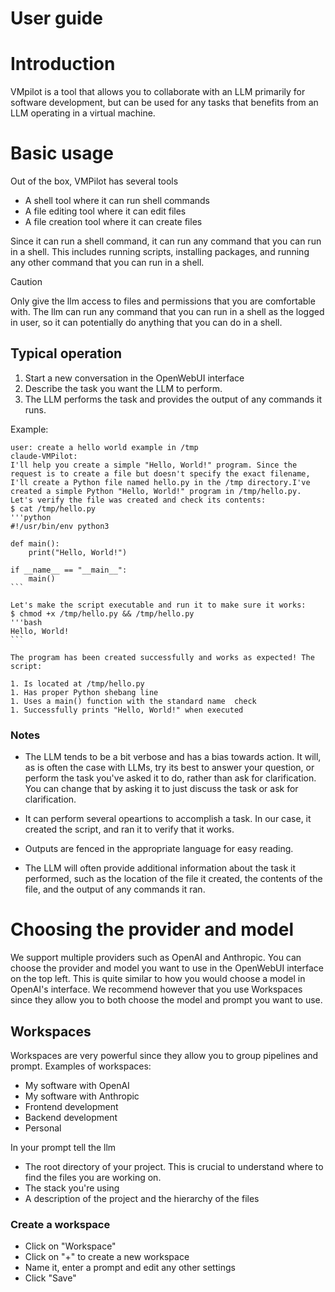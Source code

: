 # User guide

# Introduction
VMpilot is a tool that allows you to collaborate with an LLM primarily for software development, but can be used for any tasks that benefits from an LLM operating in a virtual machine.

# Basic usage
Out of the box, VMPilot has several tools
- A shell tool where it can run shell commands
- A file editing tool where it can edit files
- A file creation tool where it can create files

Since it can run a shell command, it can run any command that you can run in a shell. This includes running scripts, installing packages, and running any other command that you can run in a shell.
> [!CAUTION]
Only give the llm access to files and permissions that you are comfortable with. The llm can run any command that you can run in a shell as the logged in user, so it can potentially do anything that you can do in a shell.

## Typical operation

1. Start a new conversation in the OpenWebUI interface
2. Describe the task you want the LLM to perform. 
3. The LLM performs the task and provides the output of any commands it runs.

Example:
````
user: create a hello world example in /tmp
claude-VMPilot:
I'll help you create a simple "Hello, World!" program. Since the request is to create a file but doesn't specify the exact filename, I'll create a Python file named hello.py in the /tmp directory.I've created a simple Python "Hello, World!" program in /tmp/hello.py. Let's verify the file was created and check its contents:
$ cat /tmp/hello.py  
'''python
#!/usr/bin/env python3

def main():
    print("Hello, World!")

if __name__ == "__main__":
    main()
```
 
Let's make the script executable and run it to make sure it works:
$ chmod +x /tmp/hello.py && /tmp/hello.py  
'''bash
Hello, World!
```

The program has been created successfully and works as expected! The script: 

1. Is located at /tmp/hello.py
1. Has proper Python shebang line
1. Uses a main() function with the standard name  check
1. Successfully prints "Hello, World!" when executed
````

### Notes
- The LLM tends to be a bit verbose and has a bias towards action. It will, as is often the case with LLMs, try its best to answer your question, or perform the task you've asked it to do, rather than ask for clarification. You can change that by asking it to just discuss the task or ask for clarification.

- It can perform several opeartions to accomplish a task. In our case, it created the script, and ran it to verify that it works.

- Outputs are fenced in the appropriate language for easy reading.

- The LLM will often provide additional information about the task it performed, such as the location of the file it created, the contents of the file, and the output of any commands it ran.

# Choosing the provider and model

We support multiple providers such as OpenAI and Anthropic. You can choose the provider and model you want to use in the OpenWebUI interface on the top left. This is quite similar to how you would choose a model in OpenAI's interface. We recommend however that you use Workspaces since they allow you to both choose the model and prompt you want to use.

## Workspaces

Workspaces are very powerful since they allow you to group pipelines and prompt. Examples of workspaces:
- My software with OpenAI
- My software with Anthropic
- Frontend development
- Backend development
- Personal

In your prompt tell the llm
- The root directory of your project. This is crucial to understand where to find the files you are working on.
- The stack you're using
- A description of the project and the hierarchy of the files

### Create a workspace
- Click on "Workspace"
- Click on "+" to create a new workspace
- Name it, enter a prompt and edit any other settings
- Click "Save"

